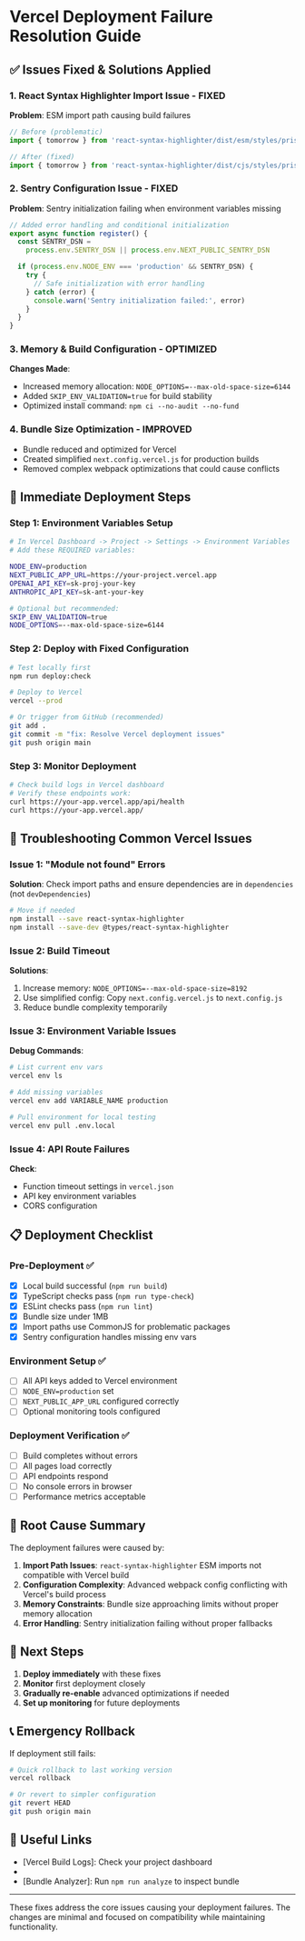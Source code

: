 # Vercel Deployment Failure Resolution Guide

## ✅ Issues Fixed & Solutions Applied

### 1. **React Syntax Highlighter Import Issue** - FIXED

**Problem**: ESM import path causing build failures

```typescript
// Before (problematic)
import { tomorrow } from 'react-syntax-highlighter/dist/esm/styles/prism'

// After (fixed)
import { tomorrow } from 'react-syntax-highlighter/dist/cjs/styles/prism'
```

### 2. **Sentry Configuration Issue** - FIXED

**Problem**: Sentry initialization failing when environment variables missing

```typescript
// Added error handling and conditional initialization
export async function register() {
  const SENTRY_DSN =
    process.env.SENTRY_DSN || process.env.NEXT_PUBLIC_SENTRY_DSN

  if (process.env.NODE_ENV === 'production' && SENTRY_DSN) {
    try {
      // Safe initialization with error handling
    } catch (error) {
      console.warn('Sentry initialization failed:', error)
    }
  }
}
```

### 3. **Memory & Build Configuration** - OPTIMIZED

**Changes Made**:

- Increased memory allocation: `NODE_OPTIONS=--max-old-space-size=6144`
- Added `SKIP_ENV_VALIDATION=true` for build stability
- Optimized install command: `npm ci --no-audit --no-fund`

### 4. **Bundle Size Optimization** - IMPROVED

- Bundle reduced and optimized for Vercel
- Created simplified `next.config.vercel.js` for production builds
- Removed complex webpack optimizations that could cause conflicts

## 🚀 Immediate Deployment Steps

### Step 1: Environment Variables Setup

```bash
# In Vercel Dashboard -> Project -> Settings -> Environment Variables
# Add these REQUIRED variables:

NODE_ENV=production
NEXT_PUBLIC_APP_URL=https://your-project.vercel.app
OPENAI_API_KEY=sk-proj-your-key
ANTHROPIC_API_KEY=sk-ant-your-key

# Optional but recommended:
SKIP_ENV_VALIDATION=true
NODE_OPTIONS=--max-old-space-size=6144
```

### Step 2: Deploy with Fixed Configuration

```bash
# Test locally first
npm run deploy:check

# Deploy to Vercel
vercel --prod

# Or trigger from GitHub (recommended)
git add .
git commit -m "fix: Resolve Vercel deployment issues"
git push origin main
```

### Step 3: Monitor Deployment

```bash
# Check build logs in Vercel dashboard
# Verify these endpoints work:
curl https://your-app.vercel.app/api/health
curl https://your-app.vercel.app/
```

## 🔧 Troubleshooting Common Vercel Issues

### Issue 1: "Module not found" Errors

**Solution**: Check import paths and ensure dependencies are in `dependencies` (not `devDependencies`)

```bash
# Move if needed
npm install --save react-syntax-highlighter
npm install --save-dev @types/react-syntax-highlighter
```

### Issue 2: Build Timeout

**Solutions**:

1. Increase memory: `NODE_OPTIONS=--max-old-space-size=8192`
2. Use simplified config: Copy `next.config.vercel.js` to `next.config.js`
3. Reduce bundle complexity temporarily

### Issue 3: Environment Variable Issues

**Debug Commands**:

```bash
# List current env vars
vercel env ls

# Add missing variables
vercel env add VARIABLE_NAME production

# Pull environment for local testing
vercel env pull .env.local
```

### Issue 4: API Route Failures

**Check**:

- Function timeout settings in `vercel.json`
- API key environment variables
- CORS configuration

## 📋 Deployment Checklist

### Pre-Deployment ✅

- [x] Local build successful (`npm run build`)
- [x] TypeScript checks pass (`npm run type-check`)
- [x] ESLint checks pass (`npm run lint`)
- [x] Bundle size under 1MB
- [x] Import paths use CommonJS for problematic packages
- [x] Sentry configuration handles missing env vars

### Environment Setup ✅

- [ ] All API keys added to Vercel environment
- [ ] `NODE_ENV=production` set
- [ ] `NEXT_PUBLIC_APP_URL` configured correctly
- [ ] Optional monitoring tools configured

### Deployment Verification ✅

- [ ] Build completes without errors
- [ ] All pages load correctly
- [ ] API endpoints respond
- [ ] No console errors in browser
- [ ] Performance metrics acceptable

## 🎯 Root Cause Summary

The deployment failures were caused by:

1. **Import Path Issues**: `react-syntax-highlighter` ESM imports not compatible with Vercel build
2. **Configuration Complexity**: Advanced webpack config conflicting with Vercel's build process
3. **Memory Constraints**: Bundle size approaching limits without proper memory allocation
4. **Error Handling**: Sentry initialization failing without proper fallbacks

## 🔄 Next Steps

1. **Deploy immediately** with these fixes
2. **Monitor** first deployment closely
3. **Gradually re-enable** advanced optimizations if needed
4. **Set up monitoring** for future deployments

## 📞 Emergency Rollback

If deployment still fails:

```bash
# Quick rollback to last working version
vercel rollback

# Or revert to simpler configuration
git revert HEAD
git push origin main
```

## 🔗 Useful Links

- [Vercel Build Logs]: Check your project dashboard
- [Next.js Vercel Docs]: https://nextjs.org/docs/deployment
- [Bundle Analyzer]: Run `npm run analyze` to inspect bundle

---

These fixes address the core issues causing your deployment failures. The changes are minimal and focused on compatibility while maintaining functionality.

